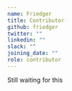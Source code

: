 ```yaml
---
name: Friedger
title: Contributor
github: friedger
twitter: ""
linkedin: ""
slack: ""
joining_date: ""
role: contributor
---
```


Still waiting for this
